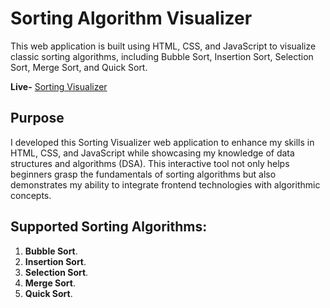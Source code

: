 # Sorting Algorithm Visualizer

This web application is built using HTML, CSS, and JavaScript to visualize classic sorting algorithms, including Bubble Sort, Insertion Sort, Selection Sort, Merge Sort, and Quick Sort.

**Live-** [Sorting Visualizer](https://trinadhkatlagunta.github.io/Sorting-Visualizer/) 

## Purpose

I developed this Sorting Visualizer web application to enhance my skills in HTML, CSS, and JavaScript while showcasing my knowledge of data structures and algorithms (DSA). This interactive tool not only helps beginners grasp the fundamentals of sorting algorithms but also demonstrates my ability to integrate frontend technologies with algorithmic concepts.

## Supported Sorting Algorithms:

1. **Bubble Sort**.
2. **Insertion Sort**.
3. **Selection Sort**.
4. **Merge Sort**.
5. **Quick Sort**.
